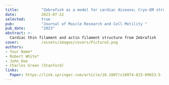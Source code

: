 ```yaml
---
title:          "Zebrafish as a model for cardiac disease; Cryo-EM structure of native cardiac thin filaments from Danio Rerio"
date:           2023-07-22 
selected:       true
pub:            "Journal of Muscle Research and Cell Motility "
pub_date:       "2023"
abstract: >-
  Cardiac thin filament and actin filament structure from Zebrafish 
cover:          /assets/images/covers/Picture2.png
authors:
- Your Name*
- Robert White*
- John Doe
- Charles Green (Stanford)
links:
  Paper: https://link.springer.com/article/10.1007/s10974-023-09653-5
---
```

